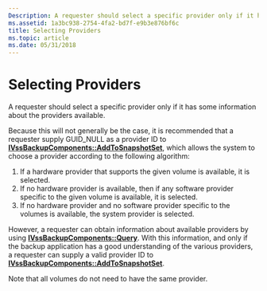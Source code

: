 ```yaml
---
Description: A requester should select a specific provider only if it has some information about the providers available.
ms.assetid: 1a3bc938-2754-4fa2-bd7f-e9b3e876bf6c
title: Selecting Providers
ms.topic: article
ms.date: 05/31/2018
---
```


# Selecting Providers

A requester should select a specific provider only if it has some information about the providers available.

Because this will not generally be the case, it is recommended that a requester supply GUID\_NULL as a provider ID to [**IVssBackupComponents::AddToSnapshotSet**](/windows/desktop/api/VsBackup/nf-vsbackup-ivssbackupcomponents-addtosnapshotset), which allows the system to choose a provider according to the following algorithm:

1.  If a hardware provider that supports the given volume is available, it is selected.
2.  If no hardware provider is available, then if any software provider specific to the given volume is available, it is selected.
3.  If no hardware provider and no software provider specific to the volumes is available, the system provider is selected.

However, a requester can obtain information about available providers by using [**IVssBackupComponents::Query**](/windows/desktop/api/VsBackup/nf-vsbackup-ivssbackupcomponents-query). With this information, and only if the backup application has a good understanding of the various providers, a requester can supply a valid provider ID to [**IVssBackupComponents::AddToSnapshotSet**](/windows/desktop/api/VsBackup/nf-vsbackup-ivssbackupcomponents-addtosnapshotset).

Note that all volumes do not need to have the same provider.

 

 



